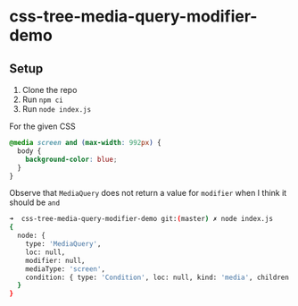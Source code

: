 # css-tree-media-query-modifier-demo

## Setup

1. Clone the repo
1. Run `npm ci`
1. Run `node index.js`

For the given CSS
```css
@media screen and (max-width: 992px) {
  body {
    background-color: blue;
  }
}
```

Observe that `MediaQuery` does not return a value for `modifier` when I think it should be `and`
```sh
➜  css-tree-media-query-modifier-demo git:(master) ✗ node index.js 
{
  node: {
    type: 'MediaQuery',
    loc: null,
    modifier: null,
    mediaType: 'screen',
    condition: { type: 'Condition', loc: null, kind: 'media', children: [List] }
  }
}
```
